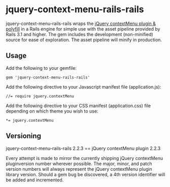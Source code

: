 # jquery-context-menu-rails-rails

jquery-context-menu-rails-rails wraps the [jQuery contextMenu plugin & polyfill](http://swisnl.github.io/jQuery-contextMenu/index.html/) in a Rails engine for simple use with the asset pipeline provided by Rails 3.1 and higher. The gem includes the development (non-minified) source for ease of exploration. The asset pipeline will minify in production.

## Usage

Add the following to your gemfile:

```
gem 'jquery-context-menu-rails-rails'
```

Add the following directive to your Javascript manifest file (application.js):

```
//= require jquery.contextMenu
```

Add the following directive to your CSS manifest (application.css) file depending on which theme you wish to use:

```
*= jquery.contextMenu
```

## Versioning

jquery-context-menu-rails-rails 2.2.3 == jQuery contextMenu plugin 2.2.3

Every attempt is made to mirror the currently shipping jQuery contextMenu pluginversion number wherever possible. The major, minor, and patch version numbers will always represent the jQuery contextMenu plugin library version. Should a gem bug be discovered, a 4th version identifier will be added and incremented.
